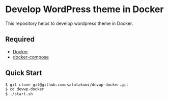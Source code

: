 # Develop WordPress theme in Docker

This repository helps to develop wordpress theme in Docker.

## Required

* [Docker](https://www.docker.com/)
* [docker-compose](https://docs.docker.com/compose/)

## Quick Start

```bash
$ git clone git@github.com:satotakumi/devwp-docker.git
$ cd devwp-docker
$ ./start.sh
```
